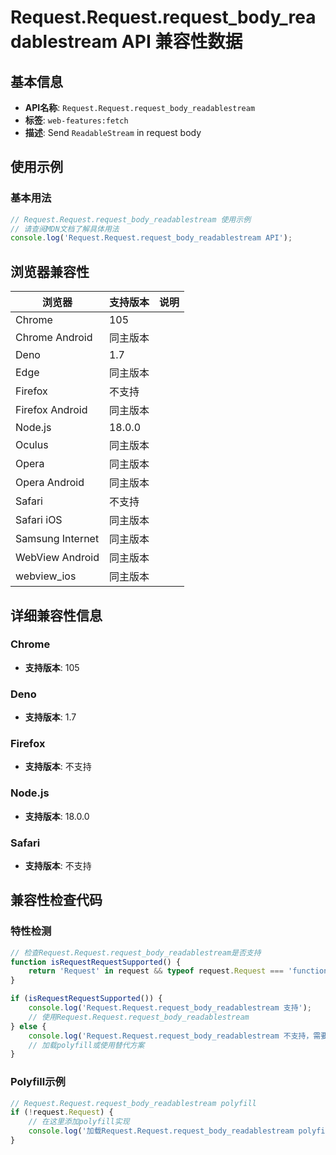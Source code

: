 # Request.Request.request_body_readablestream API 兼容性数据

## 基本信息

- **API名称**: `Request.Request.request_body_readablestream`
- **标签**: `web-features:fetch`
- **描述**: Send `ReadableStream` in request body

## 使用示例

### 基本用法

```javascript
// Request.Request.request_body_readablestream 使用示例
// 请查阅MDN文档了解具体用法
console.log('Request.Request.request_body_readablestream API');
```

## 浏览器兼容性

| 浏览器 | 支持版本 | 说明 |
|--------|----------|------|
| Chrome | 105 |  |
| Chrome Android | 同主版本 |  |
| Deno | 1.7 |  |
| Edge | 同主版本 |  |
| Firefox | 不支持 |  |
| Firefox Android | 同主版本 |  |
| Node.js | 18.0.0 |  |
| Oculus | 同主版本 |  |
| Opera | 同主版本 |  |
| Opera Android | 同主版本 |  |
| Safari | 不支持 |  |
| Safari iOS | 同主版本 |  |
| Samsung Internet | 同主版本 |  |
| WebView Android | 同主版本 |  |
| webview_ios | 同主版本 |  |

## 详细兼容性信息

### Chrome

- **支持版本**: 105

### Deno

- **支持版本**: 1.7

### Firefox

- **支持版本**: 不支持

### Node.js

- **支持版本**: 18.0.0

### Safari

- **支持版本**: 不支持

## 兼容性检查代码

### 特性检测

```javascript
// 检查Request.Request.request_body_readablestream是否支持
function isRequestRequestSupported() {
    return 'Request' in request && typeof request.Request === 'function';
}

if (isRequestRequestSupported()) {
    console.log('Request.Request.request_body_readablestream 支持');
    // 使用Request.Request.request_body_readablestream
} else {
    console.log('Request.Request.request_body_readablestream 不支持，需要polyfill');
    // 加载polyfill或使用替代方案
}
```

### Polyfill示例

```javascript
// Request.Request.request_body_readablestream polyfill
if (!request.Request) {
    // 在这里添加polyfill实现
    console.log('加载Request.Request.request_body_readablestream polyfill');
}
```

